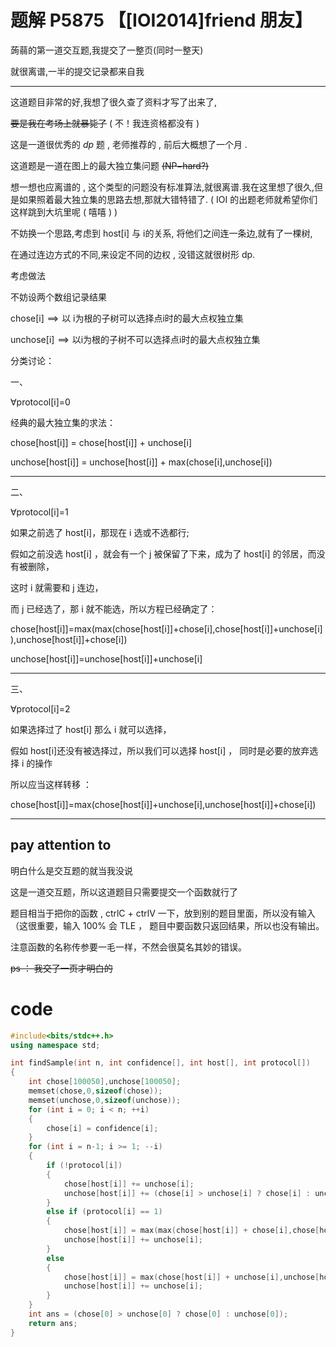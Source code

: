 
# 题解 P5875 【[IOI2014]friend 朋友】

蒟蒻的第一道交互题,我提交了一整页(同时一整天)

就很离谱,一半的提交记录都来自我

----

这道题目非常的好,我想了很久查了资料才写了出来了,

~~要是我在考场上就暴毙了~~ ( 不！我连资格都没有 )

这是一道很优秀的 $dp$ 题 , 老师推荐的 , 前后大概想了一个月 .

这道题是一道在图上的最大独立集问题 ~~(NP−hard?)~~

想一想也应离谱的 , 这个类型的问题没有标准算法,就很离谱.我在这里想了很久,但是如果照着最大独立集的思路去想,那就大错特错了. ( IOI 的出题老师就希望你们这样跳到大坑里呢 ( 嘻嘻 ) )

不妨换一个思路,考虑到 host[i] 与 i的关系, 将他们之间连一条边,就有了一棵树,

在通过连边方式的不同,来设定不同的边权 , 没错这就很树形 dp.

考虑做法

不妨设两个数组记录结果

chose[i]  ⟹  以 i为根的子树可以选择点i时的最大点权独立集

unchose[i]  ⟹  以i为根的子树不可以选择点i时的最大点权独立集

分类讨论：

一、

∀protocol[i]=0

经典的最大独立集的求法：

chose[host[i]] = chose[host[i]] + unchose[i]

unchose[host[i]] = unchose[host[i]] + max(chose[i],unchose[i])

---

二、

∀protocol[i]=1

如果之前选了 host[i]，那现在 i 选或不选都行;

假如之前没选 host[i] ，就会有一个 j 被保留了下来，成为了 host[i] 的邻居，而没有被删除，

这时 i 就需要和 j 连边，

而 j 已经选了，那 i 就不能选，所以方程已经确定了：

chose[host[i]]=max⁡(max⁡(chose[host[i]]+chose[i],chose[host[i]]+unchose[i]),unchose[host[i]]+chose[i]) 

unchose[host[i]]=unchose[host[i]]+unchose[i]

---

三、

∀protocol[i]=2

如果选择过了 host[i] 那么 i 就可以选择，

假如 host[i]还没有被选择过，所以我们可以选择 host[i] ， 同时是必要的放弃选择 i 的操作

所以应当这样转移 ：

chose[host[i]]=max⁡(chose[host[i]]+unchose[i],unchose[host[i]]+chose[i])

---

## pay attention to

明白什么是交互题的就当我没说

这是一道交互题，所以这道题目只需要提交一个函数就行了

题目相当于把你的函数 , ctrlC + ctrlV 一下，放到别的题目里面，所以没有输入（这很重要，输入 100% 会 TLE ， 题目中要函数只返回结果，所以也没有输出。

注意函数的名称传参要一毛一样，不然会很莫名其妙的错误。

~~ps ： 我交了一页才明白的~~


# code 

```cpp
#include<bits/stdc++.h>
using namespace std;

int findSample(int n, int confidence[], int host[], int protocol[])
{
    int chose[100050],unchose[100050];
    memset(chose,0,sizeof(chose));
    memset(unchose,0,sizeof(unchose));
    for (int i = 0; i < n; ++i)
    {
        chose[i] = confidence[i];
    }
    for (int i = n-1; i >= 1; --i)
    {
        if (!protocol[i])
        {
            chose[host[i]] += unchose[i];
            unchose[host[i]] += (chose[i] > unchose[i] ? chose[i] : unchose[i]);
        }
        else if (protocol[i] == 1)
        {
            chose[host[i]] = max(max(chose[host[i]] + chose[i],chose[host[i]] + unchose[i]),unchose[host[i]] + chose[i]);
            unchose[host[i]] += unchose[i];
        }
        else 
        {
            chose[host[i]] = max(chose[host[i]] + unchose[i],unchose[host[i]] + chose[i]);
            unchose[host[i]] += unchose[i];
        }
    }
    int ans = (chose[0] > unchose[0] ? chose[0] : unchose[0]);
    return ans;
}
```

